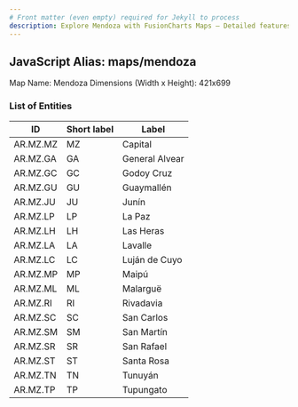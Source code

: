 ```yaml
---
# Front matter (even empty) required for Jekyll to process
description: Explore Mendoza with FusionCharts Maps – Detailed features for seamless integration. Try now & enhance your data visualization today! 
---
```


## JavaScript Alias: maps/mendoza

Map Name: Mendoza
Dimensions (Width x Height): 421x699

### List of Entities

ID  | Short label | Label
---|---|---|
AR.MZ.MZ  | MZ          | Capital        
AR.MZ.GA  | GA          | General Alvear 
AR.MZ.GC  | GC          | Godoy Cruz     
AR.MZ.GU  | GU          | Guaymallén     
AR.MZ.JU  | JU          | Junín          
AR.MZ.LP  | LP          | La Paz         
AR.MZ.LH  | LH          | Las Heras      
AR.MZ.LA  | LA          | Lavalle        
AR.MZ.LC  | LC          | Luján de Cuyo  
AR.MZ.MP  | MP          | Maipú          
AR.MZ.ML  | ML          | Malarguë       
AR.MZ.RI  | RI          | Rivadavia      
AR.MZ.SC  | SC          | San Carlos     
AR.MZ.SM  | SM          | San Martín     
AR.MZ.SR  | SR          | San Rafael     
AR.MZ.ST  | ST          | Santa Rosa     
AR.MZ.TN  | TN          | Tunuyán        
AR.MZ.TP  | TP          | Tupungato      
